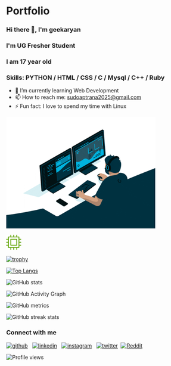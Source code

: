 # Portfolio
### Hi there 👋, I'm  geekaryan
### I'm UG Fresher Student
### I am 17 year old

### Skills: PYTHON / HTML / CSS / C / Mysql / C++ / Ruby

- 🔭 I’m currently learning Web Development
- 📫 How to reach me: sudoaptrana2025@gmail.com
- ⚡ Fun fact: I love to spend my time with Linux

<img alt="GIF" src="gifme.gif" width="400"/>


<a href='https://docs.github.com/en/developers'><img src='https://raw.githubusercontent.com/acervenky/animated-github-badges/master/assets/devbadge.gif' width='40' height='40'></a> 

[![trophy](https://github-profile-trophy.vercel.app/?username=geekaryan)](https://github.com/ryo-ma/github-profile-trophy)

[![Top Langs](https://github-readme-stats.vercel.app/api/top-langs/?username=geekaryan)](https://github.com/anuraghazra/github-readme-stats)

![GitHub stats](https://github-readme-stats.vercel.app/api?username=geekaryan&show_icons=true)  

![GitHub Activity Graph](https://activity-graph.herokuapp.com/graph?username=geekaryan)  

![GitHub metrics](https://metrics.lecoq.io/geekaryan)  

![GitHub streak stats](https://github-readme-streak-stats.herokuapp.com/?user=geekaryan)  

<h3>Connect with me</h3>

<p align="center">

[<img src='https://cdn.jsdelivr.net/npm/simple-icons@3.0.1/icons/github.svg' alt='github' height='40'>](https://github.com/geekaryan) &nbsp; [<img src='https://cdn.jsdelivr.net/npm/simple-icons@3.0.1/icons/linkedin.svg' alt='linkedin' height='40'>](https://www.linkedin.com/in/aryan-rana-5b65a821a/) &nbsp; [<img src='https://cdn.jsdelivr.net/npm/simple-icons@3.0.1/icons/instagram.svg' alt='instagram' height='40'>](https://www.instagram.com/sudoaptrana04/) &nbsp; [<img src='https://cdn.jsdelivr.net/npm/simple-icons@3.0.1/icons/twitter.svg' alt='twitter' height='40'>](https://twitter.com/iamaryanrana04)   &nbsp;[<img src='https://cdn.jsdelivr.net/npm/simple-icons@3.0.1/icons/reddit.svg' alt='Reddit' height='40'>](https://www.reddit.com/user/NerdAryan01)

![Profile views](https://gpvc.arturio.dev/geekaryan)
